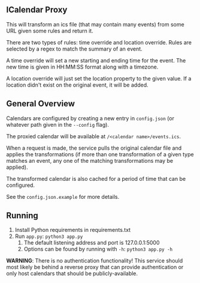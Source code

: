 ## ICalendar Proxy

This will transform an ics file (that may contain many events) from some URL given some rules and return it.

There are two types of rules: time override and location override. Rules are selected by a regex to match the summary of an event.

A time override will set a new starting and ending time for the event. The new time is given in HH:MM:SS format along with a timezone.

A location override will just set the location property to the given value. If a location didn't exist on the original event, it will be added.

## General Overview
Calendars are configured by creating a new entry in `config.json` (or whatever path given in the `--config` flag).

The proxied calendar will be available at `/<calendar name>/events.ics`.

When a request is made, the service pulls the original calendar file and applies the transformations (if more than one transformation of a given type matches an event, any one of the matching transformations may be applied).

The transformed calendar is also cached for a period of time that can be configured.

See the `config.json.example` for more details.

## Running
1. Install Python requirements in requirements.txt
2. Run `app.py`: `python3 app.py`
   1. The default listening address and port is 127.0.0.1:5000
   2. Options can be found by running with `-h`: `python3 app.py -h`

**WARNING**: There is no authentication functionality! This service should most likely be behind a reverse proxy that can provide authentication or only host calendars that should be publicly-available.